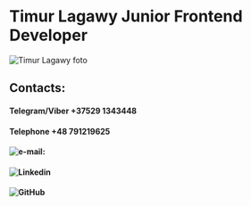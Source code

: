 # Timur Lagawy Junior Frontend Developer

![Timur Lagawy foto](https://avatars.githubusercontent.com/u/99760868?v=4)

## Contacts:

#### Telegram/Viber +37529 1343448

#### Telephone +48 791219625

#### ![e-mail:](timurtagirovich@mail.ru)

#### ![Linkedin](https://www.linkedin.com/in/timur-lagawy/)

#### ![GitHub](https://github.com/TimurLagawy)
